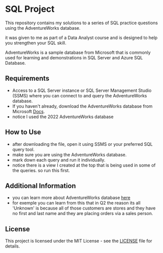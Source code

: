 
# SQL Project

This repository contains my solutions to a series of SQL practice questions using the AdventureWorks database.

it was given to me as part of a Data Analyst course and is designed to help you strengthen your SQL skill. 

AdventureWorks is a sample database from Microsoft that is commonly used for learning and demonstrations in SQL Server and Azure SQL Database.


## Requirements
- Access to a SQL Server instance or SQL Server Management Studio (SSMS) where you can connect to and query the AdventureWorks database.
- If you haven't already, download the AdventureWorks database from Microsoft [Docs](https://learn.microsoft.com/en-us/sql/samples/adventureworks-install-configure?view=sql-server-ver16&tabs=ssms).
- notice I used the 2022 AdventureWorks database
## How to Use
- after downloading the file, open it using SSMS or your preferred SQL query tool.
- make sure you are using the AdventureWorks database.
- mark down each query and run it individually.
- notice there is a view I created at the top that is being used in some of the queries. so run this first.

## Additional Information
- you can learn more about AdventureWorks database [here](https://dataedo.com/samples/html/AdventureWorks/doc/AdventureWorks_2/home.html)
- for exemple you can learn from this that in Q2 the reason its all 'Unknown' is because all of those customers are stores and they have no first and last name and they are placing orders via a sales person.
  
## License
This project is licensed under the MIT License - see the [LICENSE](https://choosealicense.com/licenses/mit/)  file for details.


